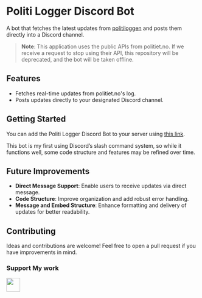 # Politi Logger Discord Bot

A bot that fetches the latest updates from [politiloggen](https://www.politiet.no/politiloggen/) and posts them directly into a Discord channel.

> **Note**: This application uses the public APIs from politiet.no. If we receive a request to stop using their API, this repository will be deprecated, and the bot will be taken offline.

## Features

- Fetches real-time updates from politiet.no's log.
- Posts updates directly to your designated Discord channel.

## Getting Started

You can add the Politi Logger Discord Bot to your server using [this link](https://discord.com/oauth2/authorize?client_id=1305653389107003493&permissions=2147494976&integration_type=0&scope=bot).

This bot is my first using Discord’s slash command system, so while it functions well, some code structure and features may be refined over time.

## Future Improvements

- **Direct Message Support**: Enable users to receive updates via direct message.
- **Code Structure**: Improve organization and add robust error handling.
- **Message and Embed Structure**: Enhance formatting and delivery of updates for better readability.

## Contributing

Ideas and contributions are welcome! Feel free to open a pull request if you have improvements in mind.

**<h3 align="left">Support My work</h3>**

<p align="left"><a href="https://buymeacoffee.com/kindcoder" target="_blank"><img src="https://img.shields.io/badge/Buy%20Me%20a%20Coffee-fde047?style=for-the-badge&logo=buy-me-a-coffee&logoColor=white" height="36" style="margin-right: 4px"></a></p>
<a href="https://app.daily.dev/kindcoder">
